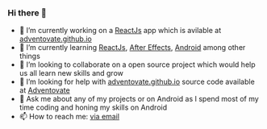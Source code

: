 ### Hi there 👋

- 🔭 I’m currently working on a <a href="https://reactjs.org/">ReactJs</a> app which is avilable at <a href="https://adventovate.github.io/">adventovate.github.io</a>
- 🌱 I’m currently learning <a href="https://reactjs.org/">ReactJs</a>, <a href="https://www.adobe.com/in/products/aftereffects.html/">After Effects</a>, <a href="https://developer.android.com/">Android</a> among other things
- 👯 I’m looking to collaborate on a open source project which would help us all learn new skills and grow
- 🤔 I’m looking for help with <a href="https://adventovate.github.io/">adventovate.github.io</a> source code available at <a href="https://github.com/Adventovate/">Adventovate</a>
- 💬 Ask me about any of my projects or on Android as I spend most of my time coding and honing my skills on Android
- 📫 How to reach me: <a href="mailto:vikeshdass@gmail.com">via email</a>
<!--
**shadygoneinsane/shadygoneinsane** is a ✨ _special_ ✨ repository because its `README.md` (this file) appears on your GitHub profile.

Here are some ideas to get you started:

- 🔭 I’m currently working on ...
- 🌱 I’m currently learning ...
- 👯 I’m looking to collaborate on ...
- 🤔 I’m looking for help with ...
- 💬 Ask me about ...
- 📫 How to reach me: ...
- 😄 Pronouns: ...
- ⚡ Fun fact: ...
-->
